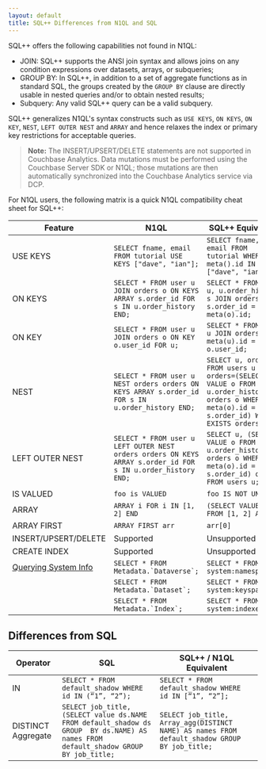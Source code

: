 ```yaml
---
layout: default
title: SQL++ Differences from N1QL and SQL
---
```


SQL++ offers the following capabilities not found in N1QL:

  - JOIN:  SQL++ supports the ANSI join syntax and allows joins on any condition expressions over datasets, arrays, or subqueries;
  - GROUP BY: In SQL++, in addition to a set of aggregate functions as in standard SQL, the groups created by the
    `GROUP BY` clause are directly usable in nested queries and/or to obtain nested results;
  - Subquery: Any valid SQL++ query can be a valid subquery.


SQL++ generalizes N1QL's syntax constructs such as `USE KEYS`, `ON KEYS`, `ON KEY`, `NEST`,
`LEFT OUTER NEST` and `ARRAY` and hence relaxes the index or primary key
restrictions for acceptable queries.

> **Note:** The INSERT/UPSERT/DELETE statements are not supported in Couchbase Analytics.
Data mutations must be performed using the Couchbase Server SDK or N1QL; those mutations are then automatically synchronized into the Couchbase Analytics service via DCP.

For N1QL users, the following matrix is a quick N1QL compatibility cheat sheet for SQL++:

| Feature  |  N1QL  | SQL++ Equivalent |
|----------|--------|------------------|
| USE KEYS | ```SELECT fname, email FROM tutorial USE KEYS ["dave", "ian"];```  | ```SELECT fname, email FROM tutorial WHERE meta().id IN ["dave", "ian"];```  |
| ON KEYS | ```SELECT * FROM user u JOIN orders o ON KEYS ARRAY s.order_id FOR s IN u.order_history END; ``` | ```SELECT * FROM user u, u.order_history s JOIN orders o ON s.order_id = meta(o).id;``` |
| ON KEY | ```SELECT * FROM user u JOIN orders o ON KEY o.user_id FOR u;```  | ```SELECT * FROM user u JOIN orders o ON meta(u).id = o.user_id;``` |
| NEST   | ```SELECT * FROM user u NEST orders orders ON KEYS ARRAY s.order_id FOR s IN u.order_history END;```       | ```SELECT u, orders FROM users u LET orders=(SELECT VALUE o FROM u.order_history s, orders o WHERE meta(o).id = s.order_id) WHERE EXISTS orders;```|
| LEFT OUTER NEST   | ```SELECT * FROM user u LEFT OUTER NEST orders orders ON KEYS ARRAY s.order_id FOR s IN u.order_history END;```       | ```SELECT u, (SELECT VALUE o FROM u.order_history s, orders o WHERE meta(o).id = s.order_id) orders FROM users u;```|
| IS VALUED |  ```foo is VALUED```  | ```foo IS NOT UNKNOWN``` |
| ARRAY |  ```ARRAY i FOR i IN [1, 2] END```   |  ```(SELECT VALUE i FROM [1, 2] AS i)``` |
| ARRAY FIRST |  ```ARRAY FIRST arr```       |    ```arr[0]```       |
| INSERT/UPSERT/DELETE |  Supported  | Unsupported |
| CREATE INDEX |  Supported  | Unsupported |
| [Querying System Info](http://developer.couchbase.com/documentation/server/current/n1ql/n1ql-intro/sysinfo.html) | ```SELECT * FROM Metadata.`Dataverse`;``` | ```SELECT * FROM system:namespaces;``` |
|  | ```SELECT * FROM Metadata.`Dataset`;``` | ```SELECT * FROM system:keyspaces;``` |
|  | ```SELECT * FROM Metadata.`Index`;``` | ```SELECT * FROM system:indexes;``` |

## Differences from SQL ##

|  Operator  |  SQL  | SQL++ / N1QL Equivalent |
|------------|-------|-------------------------|		
| IN | ```SELECT * FROM default_shadow WHERE  id IN (“1”, “2”);``` | ```SELECT * FROM default_shadow WHERE  id IN [“1”, “2”];``` |
| DISTINCT Aggregate | ```SELECT job_title, (SELECT value ds.NAME FROM default_shadow ds GROUP  BY ds.NAME) AS names FROM default_shadow GROUP BY job_title;``` | ```SELECT job_title, Array_agg(DISTINCT NAME) AS names FROM default_shadow GROUP  BY job_title;``` |
